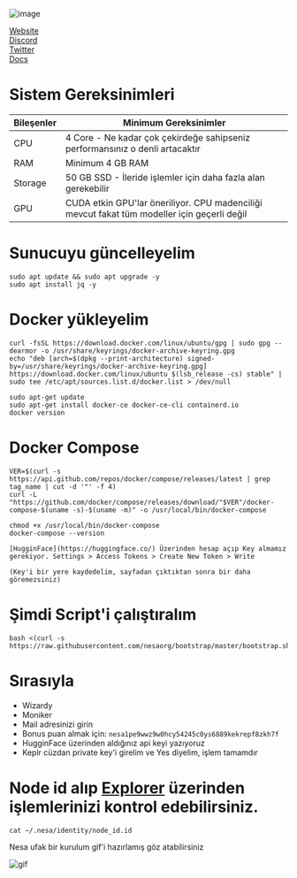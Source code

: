 ![image](https://github.com/user-attachments/assets/2d97e2d6-1dae-4296-ac16-0f67448a74d1)


 [Website](https://nesa.ai/)<br>
 [Discord](https://discord.gg/nesa)<br>
 [Twitter](https://twitter.com/nesaorg/)<br>
 [Docs](https://docs.nesa.ai/nesa)<br>



# Sistem Gereksinimleri
| Bileşenler | Minimum Gereksinimler | 
| ------------ | ------------ |
| CPU | 4 Core - Ne kadar çok çekirdeğe sahipseniz performansınız o denli artacaktır |
| RAM | Minimum 4 GB RAM |
| Storage | 50 GB SSD - İleride işlemler için daha fazla alan gerekebilir |
| GPU | CUDA etkin GPU'lar öneriliyor. CPU madenciliği mevcut fakat tüm modeller için geçerli değil |


# Sunucuyu güncelleyelim


```
sudo apt update && sudo apt upgrade -y
sudo apt install jq -y
```



# Docker yükleyelim

```
curl -fsSL https://download.docker.com/linux/ubuntu/gpg | sudo gpg --dearmor -o /usr/share/keyrings/docker-archive-keyring.gpg
echo "deb [arch=$(dpkg --print-architecture) signed-by=/usr/share/keyrings/docker-archive-keyring.gpg] https://download.docker.com/linux/ubuntu $(lsb_release -cs) stable" | sudo tee /etc/apt/sources.list.d/docker.list > /dev/null

sudo apt-get update
sudo apt-get install docker-ce docker-ce-cli containerd.io
docker version
```


# Docker Compose

```
VER=$(curl -s https://api.github.com/repos/docker/compose/releases/latest | grep tag_name | cut -d '"' -f 4)
curl -L "https://github.com/docker/compose/releases/download/"$VER"/docker-compose-$(uname -s)-$(uname -m)" -o /usr/local/bin/docker-compose

chmod +x /usr/local/bin/docker-compose
docker-compose --version
```



 `[HugginFace](https://huggingface.co/) Üzerinden hesap açıp Key almamız gerekiyor. Settings > Access Tokens > Create New Token > Write`
 
 `(Key'i bir yere kaydedelim, sayfadan çıktıktan sonra bir daha göremezsiniz)`


# Şimdi Script'i çalıştıralım

```
bash <(curl -s https://raw.githubusercontent.com/nesaorg/bootstrap/master/bootstrap.sh)
```

# Sırasıyla

* Wizardy
* Moniker
* Mail adresinizi girin
* Bonus puan almak için: `nesa1pe9wwz9w0hcy54245c0ys6889kekrepf8zkh7f`
* HugginFace üzerinden aldığınız api keyi yazıyoruz
* Keplr cüzdan private key'i girelim ve Yes diyelim, işlem tamamdır

# Node id alıp [Explorer](https://node.nesa.ai/) üzerinden işlemlerinizi kontrol edebilirsiniz.


```
cat ~/.nesa/identity/node_id.id
```


Nesa ufak bir kurulum gif'i hazırlamış göz atabilirsiniz


![gif](https://raw.githubusercontent.com/nesaorg/bootstrap/master/images/bootstrap.gif)
